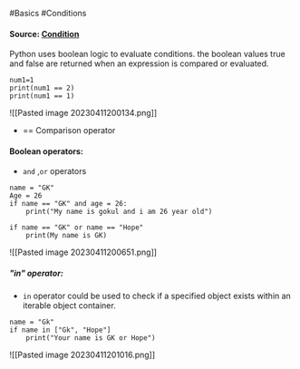 #Basics #Conditions

#### Source: [Condition](https://www.learnpython.org/en/Conditions)

Python uses boolean logic to evaluate conditions. the boolean values true and false are returned when an expression is compared or evaluated.

```
num1=1
print(num1 == 2)
print(num1 == 1)
```
![[Pasted image 20230411200134.png]]

* == Comparison operator

#### Boolean operators:

* `and` ,`or` operators

```
name = "GK"
Age = 26
if name == "GK" and age = 26:
    print("My name is gokul and i am 26 year old")

if name == "GK" or name == "Hope"
    print(My name is GK)
```

![[Pasted image 20230411200651.png]]

##### "in" operator:
* `in` operator could be used to check if a specified object exists within an iterable object container.

```
name = "Gk"
if name in ["Gk", "Hope"]
    print("Your name is GK or Hope")
```

![[Pasted image 20230411201016.png]]

